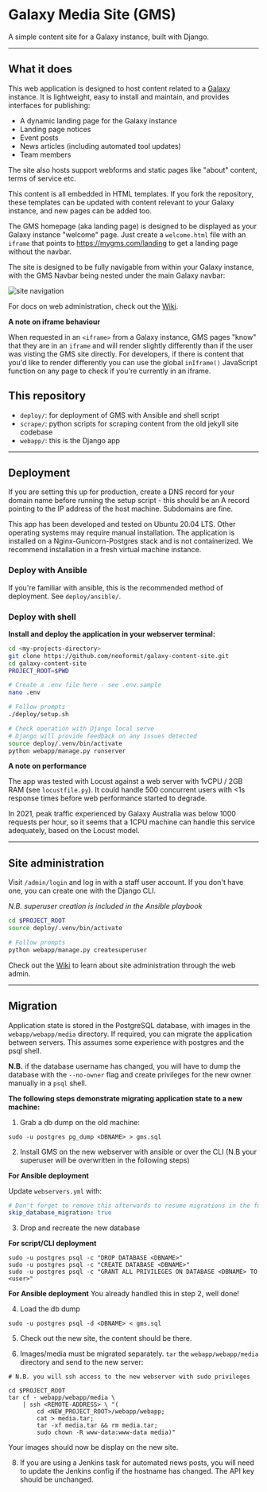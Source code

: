 # Galaxy Media Site (GMS)

A simple content site for a Galaxy instance, built with Django.

---

## What it does

This web application is designed to host content related to a [Galaxy](https://galaxyproject.org/) instance. It is lightweight, easy to install and maintain, and provides interfaces for publishing:

- A dynamic landing page for the Galaxy instance
- Landing page notices
- Event posts
- News articles (including automated tool updates)
- Team members

The site also hosts support webforms and static pages like "about" content, terms of service etc.

This content is all embedded in HTML templates. If you fork the repository, these templates can be updated with content relevant to your Galaxy instance, and new pages can be added too.

The GMS homepage (aka landing page) is designed to be displayed as your Galaxy instance "welcome" page. Just create a `welcome.html` file with an `iframe` that points to https://mygms.com/landing to get a landing page without the navbar.

The site is designed to be fully navigable from within your Galaxy instance, with the GMS Navbar being nested under the main Galaxy navbar:

![site navigation](.img/iframe-view.png)

For docs on web administration, check out the [Wiki](https://github.com/neoformit/galaxy-content-site/wiki/Site-administration).


**A note on iframe behaviour**

When requested in an `<iframe>` from a Galaxy instance, GMS pages "know" that
they are in an `iframe` and will render slightly differently than if the user
was visting the GMS site directly. For developers, if there is content that
you'd like to render differently you can use the global `inIframe()` JavaScript
function on any page to check if you're currently in an iframe.

## This repository

- `deploy/`: for deployment of GMS with Ansible and shell script
- `scrape/`: python scripts for scraping content from the old jekyll site codebase
- `webapp/`: this is the Django app

---

## Deployment

If you are setting this up for production, create a DNS record for your domain name before running the setup script - this should be an A record pointing to the IP address of the host machine. Subdomains are fine.

This app has been developed and tested on Ubuntu 20.04 LTS.
Other operating systems may require manual installation.
The application is installed on a Nginx-Gunicorn-Postgres stack
and is not containerized. We recommend installation in a fresh
virtual machine instance.

### Deploy with Ansible

If you're familiar with ansible, this is the recommended method of
deployment. See `deploy/ansible/`.

### Deploy with shell

**Install and deploy the application in your webserver terminal:**

```bash
cd <my-projects-directory>
git clone https://github.com/neoformit/galaxy-content-site.git
cd galaxy-content-site
PROJECT_ROOT=$PWD

# Create a .env file here - see .env.sample
nano .env

# Follow prompts
./deploy/setup.sh

# Check operation with Django local serve
# Django will provide feedback on any issues detected
source deploy/.venv/bin/activate
python webapp/manage.py runserver
```

**A note on performance**

The app was tested with Locust against a web server with 1vCPU / 2GB RAM
(see `locustfile.py`). It could handle 500 concurrent users with <1s
response times before web performance started to degrade.

In 2021, peak traffic experienced by Galaxy Australia was below 1000
requests per hour, so it seems that a 1CPU machine can handle this service
adequately, based on the Locust model.

---

## Site administration

Visit `/admin/login` and log in with a staff user account. If you don't have one, you can create one with the Django CLI.

*N.B. superuser creation is included in the Ansible playbook*

```bash
cd $PROJECT_ROOT
source deploy/.venv/bin/activate

# Follow prompts
python webapp/manage.py createsuperuser
```

Check out the [Wiki](https://github.com/neoformit/galaxy-content-site/wiki/Site-administration) to learn about site administration through the web admin.

---

## Migration

Application state is stored in the PostgreSQL database, with images in the `webapp/webapp/media` directory. If required, you can migrate the application between servers. This assumes some experience with postgres and the psql shell.

**N.B.** if the database username has changed, you will have to dump the database with the `--no-owner` flag and create privileges for the new owner manually in a `psql` shell.

**The following steps demonstrate migrating application state to a new machine:**

1. Grab a db dump on the old machine:

  ```
  sudo -u postgres pg_dump <DBNAME> > gms.sql
  ```

2. Install GMS on the new webserver with ansible or over the CLI (N.B your superuser will be overwritten in the following steps)

  **For Ansible deployment**

  Update `webservers.yml` with:

  ```yaml
  # Don't forget to remove this afterwards to resume migrations in the future!
  skip_database_migration: true
  ```

3. Drop and recreate the new database

  **For script/CLI deployment**
  ```
  sudo -u postgres psql -c "DROP DATABASE <DBNAME>"
  sudo -u postgres psql -c "CREATE DATABASE <DBNAME>"
  sudo -u postgres psql -c "GRANT ALL PRIVILEGES ON DATABASE <DBNAME> TO <user>"
  ```

  **For Ansible deployment**
  You already handled this in step 2, well done!

4. Load the db dump

  `sudo -u postgres psql -d <DBNAME> < gms.sql`

5. Check out the new site, the content should be there.

6. Images/media must be migrated separately. `tar` the `webapp/webapp/media` directory and send to the new server:
  ```
  # N.B. you will ssh access to the new webserver with sudo privileges

  cd $PROJECT_ROOT
  tar cf - webapp/webapp/media \
      | ssh <REMOTE-ADDRESS> \ "(
          cd <NEW_PROJECT_ROOT>/webapp/webapp;
          cat > media.tar;
          tar -xf media.tar && rm media.tar;
          sudo chown -R www-data:www-data media)"
  ```
  Your images should now be display on the new site.

8. If you are using a Jenkins task for automated news posts, you will need to update the Jenkins config if the hostname has changed. The API key should be unchanged.
